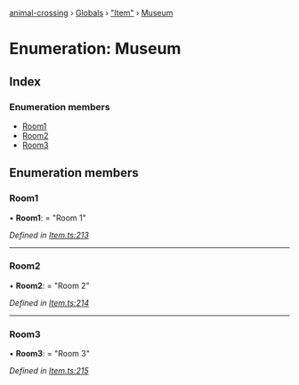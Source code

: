 [animal-crossing](../README.md) › [Globals](../globals.md) › ["Item"](../modules/_item_.md) › [Museum](_item_.museum.md)

# Enumeration: Museum

## Index

### Enumeration members

* [Room1](_item_.museum.md#room1)
* [Room2](_item_.museum.md#room2)
* [Room3](_item_.museum.md#room3)

## Enumeration members

###  Room1

• **Room1**: = "Room 1"

*Defined in [Item.ts:213](https://github.com/Norviah/animal-crossing/blob/4ad5c16/module/types/Item.ts#L213)*

___

###  Room2

• **Room2**: = "Room 2"

*Defined in [Item.ts:214](https://github.com/Norviah/animal-crossing/blob/4ad5c16/module/types/Item.ts#L214)*

___

###  Room3

• **Room3**: = "Room 3"

*Defined in [Item.ts:215](https://github.com/Norviah/animal-crossing/blob/4ad5c16/module/types/Item.ts#L215)*
